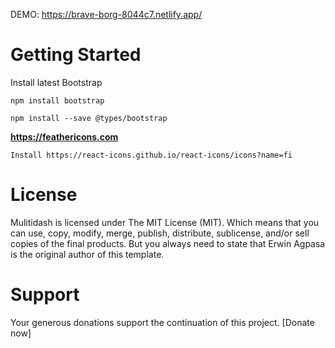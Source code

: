 DEMO: https://brave-borg-8044c7.netlify.app/

<h1>Getting Started</h1>

Install latest Bootstrap

```
npm install bootstrap
```

```
npm install --save @types/bootstrap
```

**https://feathericons.com**

```
Install https://react-icons.github.io/react-icons/icons?name=fi
```

<h1>License</h1>

Mulitidash is licensed under The MIT License (MIT). Which means that you can use, copy, modify, merge, publish, distribute, sublicense, and/or sell copies of the final products. But you always need to state that Erwin Agpasa is the original author of this template.

<h1>Support</h1>
Your generous donations support the continuation of this project. [Donate now]
